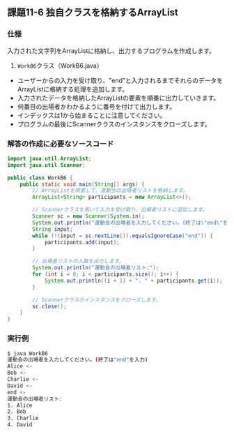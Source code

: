 ## 課題11-6 独自クラスを格納するArrayList

### 仕様
入力された文字列をArrayListに格納し、出力するプログラムを作成します。
1. `WorkB6`クラス（WorkB6.java）
 - ユーザーからの入力を受け取り、"end"と入力されるまでそれらのデータをArrayListに格納する処理を追加します。
 - 入力されたデータを格納したArrayListの要素を順番に出力していきます。
 - 何番目の出場者かわかるように番号を付けて出力します。
 - インデックスは1から始まることに注意してください。
 - プログラムの最後にScannerクラスのインスタンスをクローズします。

### 解答の作成に必要なソースコード

```java
import java.util.ArrayList;
import java.util.Scanner;

public class WorkB6 {
    public static void main(String[] args) {
        // ArrayListを用意して、運動会の出場者リストを格納します。
        ArrayList<String> participants = new ArrayList<>();

        // Scannerクラスを用いて入力を受け取り、出場者リストに追加します。
        Scanner sc = new Scanner(System.in);
        System.out.println("運動会の出場者を入力してください。(終了は\"end\"を入力)");
        String input;
        while (!(input = sc.nextLine()).equalsIgnoreCase("end")) {
            participants.add(input);
        }

        // 出場者リストの人数を出力します。
        System.out.println("運動会の出場者リスト:");
        for (int i = 0; i < participants.size(); i++) {
            System.out.println((i + 1) + ". " + participants.get(i));
        }

        // Scannerクラスのインスタンスをクローズします。
        sc.close();
    }
}
```

### 実行例

```sh
$ java WorkB6
運動会の出場者を入力してください。(終了は"end"を入力)
Alice <- 
Bob <- 
Charlie <- 
David <- 
end <- 
運動会の出場者リスト:
1. Alice
2. Bob
3. Charlie
4. David
```